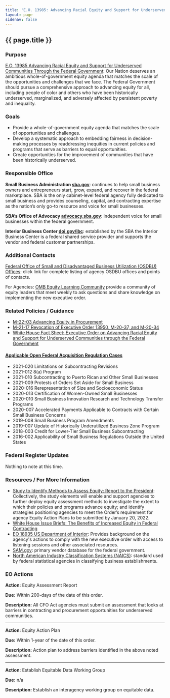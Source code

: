 ```yaml
---
title: 'E.O. 13985: Advancing Racial Equity and Support for Underserved Communities Through the Federal Government'
layout: page
sidenav: false
---
```


<h2>{{ page.title }}</h2>

<section class="margin-top-3">
<h3>Purpose</h3>
<p><a href="https://www.federalregister.gov/documents/2021/01/25/2021-01753/advancing-racial-equity-and-support-for-underserved-communities-through-the-federal-government">E.O. 13985 Advancing Racial Equity and Support for Underserved Communities Through the Federal Government</a>: Our Nation deserves an ambitious whole-of-government equity agenda that matches the scale of the opportunities and challenges that we face. The Federal Government should pursue a comprehensive approach to advancing equity for all, including people of color and others who have been historically underserved, marginalized, and adversely affected by persistent poverty and inequality.</p>
</section>

<h3>Goals</h3>
<ul>
<li>Provide a whole-of-government equity agenda that matches the scale of opportunities and challenges.</li> 
<li>Develop a systematic approach to embedding fairness in decision-making processes by readdressing inequities in current policies and programs that serve as barriers to equal opportunities.</li>
<li>Create opportunities for the improvement of communities that have been historically underserved.</li> 
</ul>

<section class="margin-top-3">
<h3>Responsible Office</h3> 
<p><strong>Small Business Administration <a href="https://www.sba.gov/">sba.gov</a></strong>: continues to help small business owners and entrepreneurs start, grow, expand, and recover in the federal marketplace. SBA is the only cabinet-level federal agency fully dedicated to small business and provides counseling, capital, and contracting expertise as the nation’s only go-to resource and voice for small businesses.</p>

<p><strong>SBA’s Office of Advocacy <a href="https://advocacy.sba.gov/">advocacy.sba.gov</a></strong>: independent voice for small businesses within the federal government.</p>

<p><strong>Interior Business Center <a href="https://www.doi.gov/ibc">doi.gov/ibc</a></strong>: established by the SBA the Interior Business Center is a federal shared service provider and supports the vendor and federal customer partnerships.</p>

<h3>Additional Contacts</h3>
<div>
<p><a href="https://www.dm.usda.gov/smallbus/fedosdbu.htm">Federal Office of Small and Disadvantaged Business Utilization (OSDBU) Offices</a>: click link for complete listing of agency OSDBU offices and points of contacts.</p>

<p>For Agencies: <a href="https://community.max.gov/display/OMBExternal/Equity+Events+Registration+Page">OMB Equity Learning Community</a> provide a community of equity leaders that meet weekly to ask questions and share knowledge on implementing the new executive order.</p>
</div>
</section>

<h3>Related Policies / Guidance</h3>
<ul>
<li><a href="https://www.whitehouse.gov/wp-content/uploads/2021/12/M-22-03.pdf">M-22-03 Advancing Equity in Procurement</a></li>
<li><a href="https://www.whitehouse.gov/wp-content/uploads/2021/03/M-21-17.pdf">M-21-17 Revocation of Executive Order 13950, M-20-37, and M-20-34</a></li>
<li><a href="https://www.whitehouse.gov/briefing-room/presidential-actions/2021/01/20/executive-order-advancing-racial-equity-and-support-for-underserved-communities-through-the-federal-government/">White House Fact Sheet: Executive Order on Advancing Racial Equity and Support for Underserved Communities through the Federal Government </a></li>
</ul>

<h4><a href="https://www.acq.osd.mil/dpap/dars/opencases/farcasenum/far.pdf" target="_blank">Applicable Open Federal Acquisition Regulation Cases</a></h4>
<ul>
<li>2021-020 Limitations on Subcontracting Revisions</li>
<li>2021-012 8(a) Program</li>
<li>2021-010 Subcontracting to Puerto Rican and Other Small Businesses</li>
<li>2021-009 Protests of Orders Set Aside for Small Business</li>
<li>2020-016 Rerepresentation of Size and Socioeconomic Status </li>
<li>2020-013 Certification of Women-Owned Small Businesses </li>
<li>2020-010 Small Business Innovation Research and Technology Transfer Programs</li>
<li>2020-007 Accelerated Payments Applicable to Contracts with Certain Small Business Concerns</li>
<li>2019-008 Small Business Program Amendments </li>
<li>2019-007 Update of Historically Underutilized Business Zone Program</li>
<li>2018-003 Credit for Lower-Tier Small Business Subcontracting</li>
<li>2016-002 Applicability of Small Business Regulations Outside the United States</li>
</ul>

<h3>Federal Register Updates</h3>
<p>Nothing to note at this time.</p>

<h3>Resources / For More Information</h3>
<ul>
<li><a href="https://www.whitehouse.gov/wp-content/uploads/2021/08/OMB-Report-on-E013985-Implementation_508-Compliant-Secure-v1.1.pdf">Study to Identify Methods to Assess Equity: Report to the President</a>: Collectively, the study elements will enable and support agencies to further deploy equity assessment methods to investigate the extent to which their policies and programs advance equity; and identify strategies positioning agencies to meet the Order’s requirement for agency Equity Action Plans to be submitted by January 20, 2022.</li>
<li><a href="https://www.whitehouse.gov/cea/written-materials/2021/12/01/the-benefits-of-increased-equity-in-federal-contracting/">White House Issue Briefs: The Benefits of Increased Equity in Federal Contracting</a></li>
<li><a href="https://www.doi.gov/ppa/equity/13985">EO 18935 US Department of Interior</a>: Provides background on the agency's actions to comply with the new executive order with access to listening sessions and other associated resources. </li>
<li><a href="https://sam.gov/content/home">SAM.gov</a>: primary vendor database for the federal government. </li>
<li><a href="https://www.census.gov/naics/">North American Industry Classification Systems (NAICS)</a>: standard used by federal statistical agencies in classifying business establishments. </li>
</ul>

<h3>EO Actions</h3>
<p><strong>Action:</strong> Equity Assessment Report</p>
<p><strong>Due:</strong> Within 200-days of the date of this order.</p>
<p><strong>Description:</strong> All CFO Act agencies must submit an assessment that looks at barriers in contracting and procurement opportunities for underserved communities. </p>
<hr />
<p><strong>Action:</strong> Equity Action Plan</p>
<p><strong>Due:</strong> Within 1-year of the date of this order.</p>
<p><strong>Description:</strong> Action plan to address barriers identified in the above noted assessment.</p>
<hr />
<p><strong>Action:</strong> Establish Equitable Data Working Group</p>
<p><strong>Due:</strong> n/a</p>
<p><strong>Description:</strong> Establish an interagency working group on equitable data. </p>